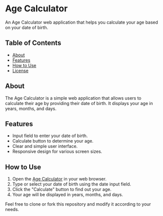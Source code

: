 # Age Calculator

An Age Calculator web application that helps you calculate your age based on your date of birth.

## Table of Contents

- [About](#about)
- [Features](#features)
- [How to Use](#how-to-use)
- [License](#license)

## About

The Age Calculator is a simple web application that allows users to calculate their age by providing their date of birth. It displays your age in years, months, and days.

## Features

- Input field to enter your date of birth.
- Calculate button to determine your age.
- Clear and simple user interface.
- Responsive design for various screen sizes.

## How to Use

1. Open the [Age Calculator](https://yourprojecturl.com) in your web browser.
2. Type or select your date of birth using the date input field.
3. Click the "Calculate" button to find out your age.
4. Your age will be displayed in years, months, and days.

Feel free to clone or fork this repository and modify it according to your needs.

